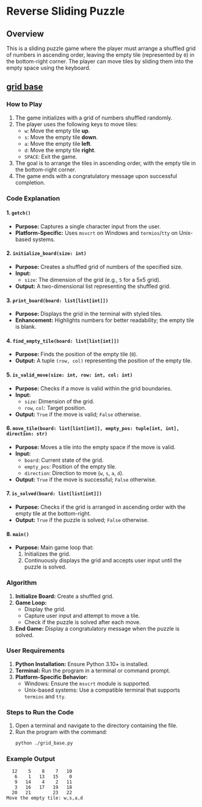 # Reverse Sliding Puzzle

## Overview
This is a sliding puzzle game where the player must arrange a shuffled grid of numbers in ascending order, leaving the empty tile (represented by `0`) in the bottom-right corner. The player can move tiles by sliding them into the empty space using the keyboard.

## [grid base](./grid_base.py)
### How to Play
1. The game initializes with a grid of numbers shuffled randomly.
2. The player uses the following keys to move tiles:
   - `w`: Move the empty tile **up**.
   - `s`: Move the empty tile **down**.
   - `a`: Move the empty tile **left**.
   - `d`: Move the empty tile **right**.
   - `SPACE`: Exit the game.
3. The goal is to arrange the tiles in ascending order, with the empty tile in the bottom-right corner.
4. The game ends with a congratulatory message upon successful completion.

### Code Explanation

#### 1. `getch()`
- **Purpose:** Captures a single character input from the user.
- **Platform-Specific:** Uses `msvcrt` on Windows and `termios`/`tty` on Unix-based systems.

#### 2. `initialize_board(size: int)`
- **Purpose:** Creates a shuffled grid of numbers of the specified size.
- **Input:**
  - `size`: The dimension of the grid (e.g., `5` for a 5x5 grid).
- **Output:** A two-dimensional list representing the shuffled grid.

#### 3. `print_board(board: list[list[int]])`
- **Purpose:** Displays the grid in the terminal with styled tiles.
- **Enhancement:** Highlights numbers for better readability; the empty tile is blank.

#### 4. `find_empty_tile(board: list[list[int]])`
- **Purpose:** Finds the position of the empty tile (`0`).
- **Output:** A tuple `(row, col)` representing the position of the empty tile.

#### 5. `is_valid_move(size: int, row: int, col: int)`
- **Purpose:** Checks if a move is valid within the grid boundaries.
- **Input:**
  - `size`: Dimension of the grid.
  - `row`, `col`: Target position.
- **Output:** `True` if the move is valid; `False` otherwise.

#### 6. `move_tile(board: list[list[int]], empty_pos: tuple[int, int], direction: str)`
- **Purpose:** Moves a tile into the empty space if the move is valid.
- **Input:**
  - `board`: Current state of the grid.
  - `empty_pos`: Position of the empty tile.
  - `direction`: Direction to move (`w`, `s`, `a`, `d`).
- **Output:** `True` if the move is successful; `False` otherwise.

#### 7. `is_solved(board: list[list[int]])`
- **Purpose:** Checks if the grid is arranged in ascending order with the empty tile at the bottom-right.
- **Output:** `True` if the puzzle is solved; `False` otherwise.

#### 8. `main()`
- **Purpose:** Main game loop that:
  1. Initializes the grid.
  2. Continuously displays the grid and accepts user input until the puzzle is solved.

### Algorithm
1. **Initialize Board:** Create a shuffled grid.
2. **Game Loop:**
   - Display the grid.
   - Capture user input and attempt to move a tile.
   - Check if the puzzle is solved after each move.
3. **End Game:** Display a congratulatory message when the puzzle is solved.

### User Requirements
1. **Python Installation:** Ensure Python 3.10+ is installed.
2. **Terminal:** Run the program in a terminal or command prompt.
3. **Platform-Specific Behavior:**
   - Windows: Ensure the `msvcrt` module is supported.
   - Unix-based systems: Use a compatible terminal that supports `termios` and `tty`.

### Steps to Run the Code
1. Open a terminal and navigate to the directory containing the file.
2. Run the program with the command:
   ```bash
   python ./grid_base.py
   ```

### Example Output
```plaintext
  12    5    8    7   10
   6    1   13   15    0
   9   14    4    2   11
   3   16   17   19   18
  20   21        23   22
Move the empty tile: w,s,a,d
```
